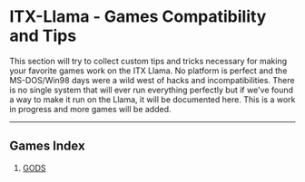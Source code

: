 # ITX-Llama - Games Compatibility and Tips

This section will try to collect custom tips and tricks necessary for making your favorite games work on the ITX Llama. No platform is perfect and the MS-DOS/Win98 days were a wild west of hacks and incompatibilities. There is no single system that will ever run everything perfectly but if we've found a way to make it run on the Llama, it will be documented here. This is a work in progress and more games will be added. 

---

## Games Index

1. [GODS](gods.md)